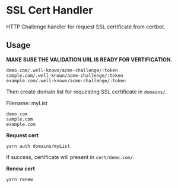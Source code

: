 SSL Cert Handler
===

HTTP Challenge handler for request SSL certificate from certbot.

## Usage

**MAKE SURE THE VALIDATION URL IS READY FOR VERTIFICATION.**

```
demo.com/.well-known/acme-challenge/:token
sample.com/.well-known/acme-challenge/:token
example.com/.well-known/acme-challenge/:token
```

Then create domain list for requesting SSL certificate in `domains/`.

Filename: myList

```
demo.com
sample.com
example.com
```

**Request cert**

```
yarn auth domains/myList
```

If success, certificate will present in `cert/demo.com/`.

**Renew cert**

```
yarn renew
```
